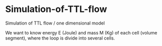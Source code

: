 # Simulation-of-TTL-flow
Simulation of TTL flow / one dimensional model

We want to know energy E (Joule) and mass M (Kg) of each cell (volume segment), where the loop is divide into several cells.
